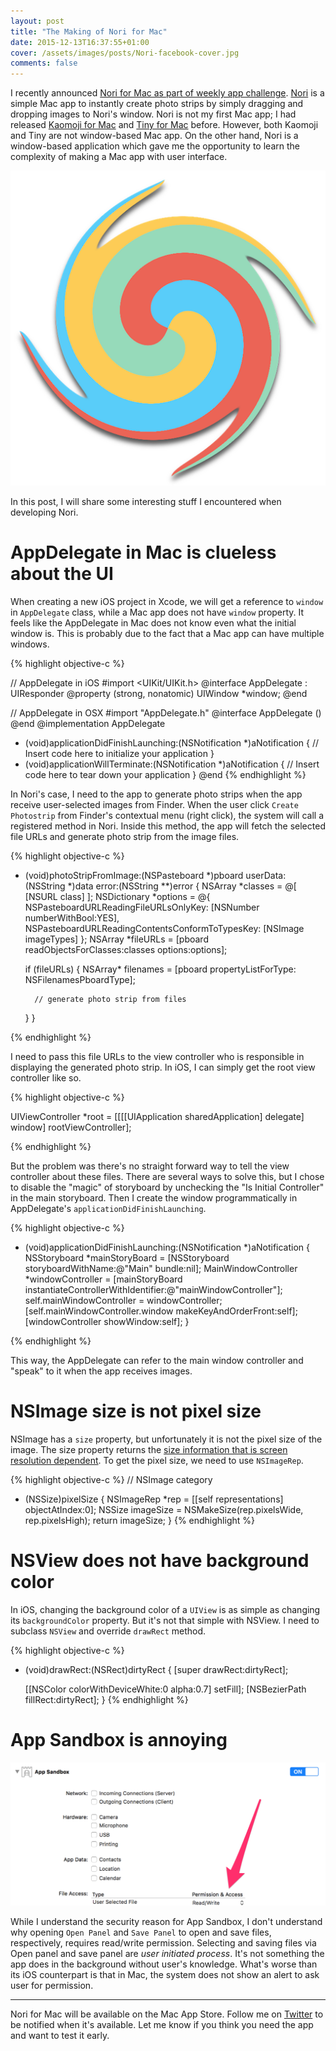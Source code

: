 ```yaml
---
layout: post
title: "The Making of Nori for Mac"
date: 2015-12-13T16:37:55+01:00
cover: /assets/images/posts/Nori-facebook-cover.jpg
comments: false
---
```


I recently announced [Nori for Mac as part of weekly app challenge](https://medium.com/@nicnocquee/one-week-app-making-challenge-9e47a1aac9f3#.8dbxxtqtd). [Nori](http://www.delightfuldev.com/nori/) is a simple Mac app to instantly create photo strips by simply dragging and dropping images to Nori's window. Nori is not my first Mac app; I had released [Kaomoji for Mac](http://www.kaomojiapp.com) and [Tiny for Mac](http://www.delightfuldev.com/tiny/) before. However, both Kaomoji and Tiny are not window-based Mac app. On the other hand, Nori is a window-based application which gave me the opportunity to learn the complexity of making a Mac app with user interface.

![Nori for Mac icon](/assets/images/posts/nori-icon.png)

In this post, I will share some interesting stuff I encountered when developing Nori.

AppDelegate in Mac is clueless about the UI
==

When creating a new iOS project in Xcode, we will get a reference to `window` in `AppDelegate` class, while a Mac app does not have `window` property. It feels like the AppDelegate in Mac does not know even what the initial window is. This is probably due to the fact that a Mac app can have multiple windows.

{% highlight objective-c %}

// AppDelegate in iOS
#import <UIKit/UIKit.h>
@interface AppDelegate : UIResponder <UIApplicationDelegate>
@property (strong, nonatomic) UIWindow *window;
@end

// AppDelegate in OSX
#import "AppDelegate.h"
@interface AppDelegate ()
@end
@implementation AppDelegate
- (void)applicationDidFinishLaunching:(NSNotification *)aNotification {
    // Insert code here to initialize your application
}
- (void)applicationWillTerminate:(NSNotification *)aNotification {
    // Insert code here to tear down your application
}
@end
{% endhighlight %}

In Nori's case, I need to the app to generate photo strips when the app receive user-selected images from Finder. When the user click `Create Photostrip` from Finder's contextual menu (right click), the system will call a registered method in Nori. Inside this method, the app will fetch the selected file URLs and generate photo strip from the image files.

{% highlight objective-c %}

- (void)photoStripFromImage:(NSPasteboard *)pboard userData:(NSString *)data error:(NSString **)error {
    NSArray *classes = @[ [NSURL class] ];
    NSDictionary *options = @{ NSPasteboardURLReadingFileURLsOnlyKey: [NSNumber numberWithBool:YES],
                               NSPasteboardURLReadingContentsConformToTypesKey: [NSImage imageTypes] };
    NSArray *fileURLs = [pboard readObjectsForClasses:classes options:options];

    if (fileURLs) {
        NSArray* filenames = [pboard propertyListForType: NSFilenamesPboardType];

        // generate photo strip from files
    }
}

{% endhighlight %}

I need to pass this file URLs to the view controller who is responsible in displaying the generated photo strip. In iOS, I can simply get the root view controller like so.

{% highlight objective-c %}

UIViewController *root = [[[[UIApplication sharedApplication] delegate] window] rootViewController];

{% endhighlight %}

But the problem was there's no straight forward way to tell the view controller about these files. There are several ways to solve this, but I chose to disable the "magic" of storyboard by unchecking the "Is Initial Controller" in the main storyboard. Then I create the window programmatically in AppDelegate's `applicationDidFinishLaunching`.


{% highlight objective-c %}

- (void)applicationDidFinishLaunching:(NSNotification *)aNotification {    
    NSStoryboard *mainStoryBoard = [NSStoryboard storyboardWithName:@"Main" bundle:nil];
    MainWindowController *windowController = [mainStoryBoard instantiateControllerWithIdentifier:@"mainWindowController"];
    self.mainWindowController = windowController;
    [self.mainWindowController.window makeKeyAndOrderFront:self];
    [windowController showWindow:self];
}

{% endhighlight %}

This way, the AppDelegate can refer to the main window controller and "speak" to it when the app receives images.

NSImage size is not pixel size
==

NSImage has a `size` property, but unfortunately it is not the pixel size of the image. The size property returns the [size information that is screen resolution dependent](http://stackoverflow.com/a/11877049/401544). To get the pixel size, we need to use `NSImageRep`.

{% highlight objective-c %}
// NSImage category
- (NSSize)pixelSize {
    NSImageRep *rep = [[self representations] objectAtIndex:0];
    NSSize imageSize = NSMakeSize(rep.pixelsWide, rep.pixelsHigh);
    return imageSize;
}
{% endhighlight %}

NSView does not have background color
==

In iOS, changing the background color of a `UIView` is as simple as changing its `backgroundColor` property. But it's not that simple with NSView. I need to subclass `NSView` and override `drawRect` method.

{% highlight objective-c %}
- (void)drawRect:(NSRect)dirtyRect {
    [super drawRect:dirtyRect];

    [[NSColor colorWithDeviceWhite:0 alpha:0.7] setFill];
    [NSBezierPath fillRect:dirtyRect];
}
{% endhighlight %}

App Sandbox is annoying
==

![](/assets/images/posts/sandbox-file-readwrite.png)

While I understand the security reason for App Sandbox, I don't understand why opening `Open Panel` and `Save Panel` to open and save files, respectively, requires read/write permission. Selecting and saving files via Open panel and save panel are *user initiated process*. It's not something the app does in the background without user's knowledge. What's worse than its iOS counterpart is that in Mac, the system does not show an alert to ask user for permission.

***

Nori for Mac will be available on the Mac App Store. Follow me on [Twitter](https://twitter.com/nicnocquee) to be notified when it's available. Let me know if you think you need the app and want to test it early.
